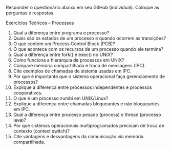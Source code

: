 Responder o questionário abaixo em seu GitHub (individual). Coloque as perguntas e respostas.

Exercícios Teóricos – Processos

1. Qual a diferença entre programa e processo?
2. Quais são os estados de um processo e quando ocorrem as transições?
3. O que contém um Process Control Block (PCB)?
4. O que acontece com os recursos de um processo quando ele termina?
5. Qual a diferença entre fork() e exec() no UNIX?
6. Como funciona a hierarquia de processos em UNIX?
7. Compare memória compartilhada e troca de mensagens (IPC).
8. Cite exemplos de chamadas de sistema usadas em IPC.
9. Por que é importante que o sistema operacional faça gerenciamento de processos?
10. Explique a diferença entre processos independentes e processos cooperativos.
11. O que é um processo zumbi em UNIX/Linux?
12. Explique a diferença entre chamadas bloqueantes e não bloqueantes em IPC.
13. Qual a diferença entre processo pesado (process) e thread (processo leve)?
14. Por que sistemas operacionais multiprogramados precisam de troca de contexto (context switch)?
15. Cite vantagens e desvantagens da comunicação via memória compartilhada.
